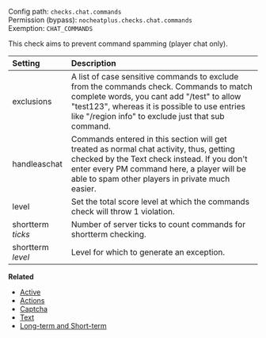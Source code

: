 Config path: `checks.chat.commands`  
Permission (bypass): `nocheatplus.checks.chat.commands`  
Exemption: `CHAT_COMMANDS`  

This check aims to prevent command spamming (player chat only).

| Setting           | Description |
| :---------------- | :---------- |
| exclusions        | A list of case sensitive commands to exclude from the commands check. Commands to match complete words, you cant add "/test" to allow "test123", whereas it is possible to use entries like "/region info" to exclude just that sub command. |
| handleaschat      | Commands entered in this section will get treated as normal chat activity, thus, getting checked by the Text check instead. If you don't enter every PM command here, a player will be able to spam other players in private much easier. |
| level             | Set the total score level at which the commands check will throw 1 violation. |
| shortterm _ticks_ | Number of server ticks to count commands for shortterm checking. |
| shortterm _level_ | Level for which to generate an exception. |

**Related**
* [Active](https://github.com/Updated-NoCheatPlus/Docs/blob/master/Settings/General.md#active)
* [Actions](https://github.com/Updated-NoCheatPlus/Docs/blob/master/Settings/General.md#actions)
* [Captcha](https://github.com/Updated-NoCheatPlus/Docs/blob/master/Settings/Checks/%5BChat%5D-Captcha.md)
* [Text](https://github.com/Updated-NoCheatPlus/Docs/blob/master/Settings/Checks/%5BChat%5D-Text.md)
* [Long-term and Short-term](https://github.com/Updated-NoCheatPlus/Docs/blob/master/Others/Backgrounds.md#long-term-and-short-term)
